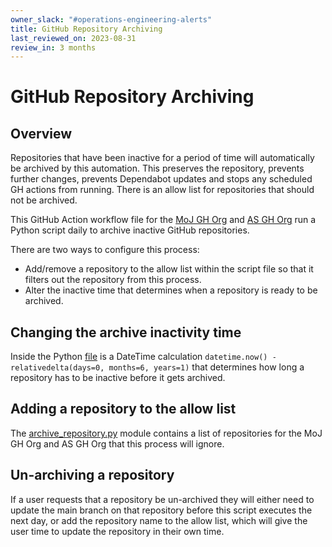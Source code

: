 ```yaml
---
owner_slack: "#operations-engineering-alerts"
title: GitHub Repository Archiving
last_reviewed_on: 2023-08-31
review_in: 3 months
---
```


# GitHub Repository Archiving

## Overview

Repositories that have been inactive for a period of time will automatically be archived by this automation. This preserves the repository, prevents further changes, prevents Dependabot updates and stops any scheduled GH actions from running. There is an allow list for repositories that should not be archived.

This GitHub Action workflow file for the [MoJ GH Org](https://github.com/ministryofjustice/operations-engineering/blob/main/.github/workflows/archive-repos.yml) and [AS GH Org](https://github.com/ministryofjustice/operations-engineering/blob/main/.github/workflows/mojas-archive-repos.yml) run a Python script daily to archive inactive GitHub repositories.

There are two ways to configure this process:

- Add/remove a repository to the allow list within the script file so that it filters out the repository from this process.
- Alter the inactive time that determines when a repository is ready to be archived.

## Changing the archive inactivity time

Inside the Python [file](https://github.com/ministryofjustice/operations-engineering/blob/main/python/scripts/archive_repositories.py) is a DateTime calculation `datetime.now() - relativedelta(days=0, months=6, years=1)` that determines how long a repository has to be inactive before it gets archived.

## Adding a repository to the allow list

The [archive_repository.py](https://github.com/ministryofjustice/operations-engineering/blob/main/bin/archive_repositories.py) module contains a list of repositories for the MoJ GH Org and AS GH Org that this process will ignore.

## Un-archiving a repository

If a user requests that a repository be un-archived they will either need to update the main branch on that repository before this script executes the next day, or add the repository name to the allow list, which will give the user time to update the repository in their own time.
